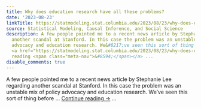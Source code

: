 ```yaml
---
title: Why does education research have all these problems?
date: '2023-08-23'
linkTitle: https://statmodeling.stat.columbia.edu/2023/08/23/why-does-education-research-have-all-these-problems/
source: Statistical Modeling, Causal Inference, and Social Science
description: A few people pointed me to a recent news article by Stephanie Lee regarding
  another scandal at Stanford. In this case the problem was an unstable mix of policy
  advocacy and education research. We&#8217;ve seen this sort of thing before &#8230;
  <a href="https://statmodeling.stat.columbia.edu/2023/08/23/why-does-education-research-have-all-these-problems/">Continue
  reading <span class="meta-nav">&#8594;</span></a> ...
disable_comments: true
---
```

A few people pointed me to a recent news article by Stephanie Lee regarding another scandal at Stanford. In this case the problem was an unstable mix of policy advocacy and education research. We&#8217;ve seen this sort of thing before &#8230; <a href="https://statmodeling.stat.columbia.edu/2023/08/23/why-does-education-research-have-all-these-problems/">Continue reading <span class="meta-nav">&#8594;</span></a> ...